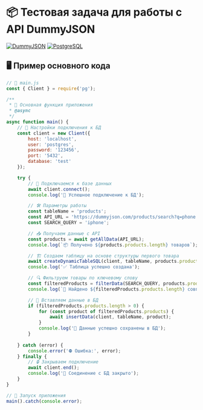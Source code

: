 # 📦 Тестовая задача для работы с API DummyJSON

[![DummyJSON](https://img.shields.io/badge/API-DummyJSON-21BCDD?style=for-the-badge&logo=JSON)](https://dummyjson.com/)
[![PostgreSQL](https://img.shields.io/badge/Database-PostgreSQL-336791?style=for-the-badge&logo=postgresql)](https://www.postgresql.org/)

## 🖥 Пример основного кода

```javascript
// 📁 main.js
const { Client } = require('pg');

/**
 * 🚀 Основная функция приложения
 * @async
 */
async function main() {
    // 🔐 Настройки подключения к БД
    const client = new Client({
        host: 'localhost',
        user: 'postgres',
        password: '123456',
        port: '5432',
        database: 'test'
    });

    try {
        // 🔌 Подключаемся к базе данных
        await client.connect();
        console.log('🔑 Успешное подключение к БД');

        // 🛠 Параметры работы
        const tableName = 'products';
        const API_URL = 'https://dummyjson.com/products/search?q=phone';
        const SEARCH_QUERY = 'iphone';

        // 📥 Получаем данные с API
        const products = await getAllData(API_URL);
        console.log(`📦 Получено ${products.products.length} товаров`);

        // 🏗 Создаем таблицу на основе структуры первого товара
        await createDynamicTableSQL(client, tableName, products.products[0]);
        console.log('✅ Таблица успешно создана');

        // 🔍 Фильтруем товары по ключевому слову
        const filteredProducts = filterData(SEARCH_QUERY, products.products);
        console.log(`🔎 Найдено ${filteredProducts.products.length} совпадений`);

        // 📝 Вставляем данные в БД
        if (filteredProducts.products.length > 0) {
            for (const product of filteredProducts.products) {
                await insertData(client, tableName, product);
            }
            console.log('💾 Данные успешно сохранены в БД');
        }
        
    } catch (error) {
        console.error('⛔ Ошибка:', error);
    } finally {
        // 🔒 Закрываем подключение
        await client.end();
        console.log('🔌 Соединение с БД закрыто');
    }
}

// 🚨 Запуск приложения
main().catch(console.error);
